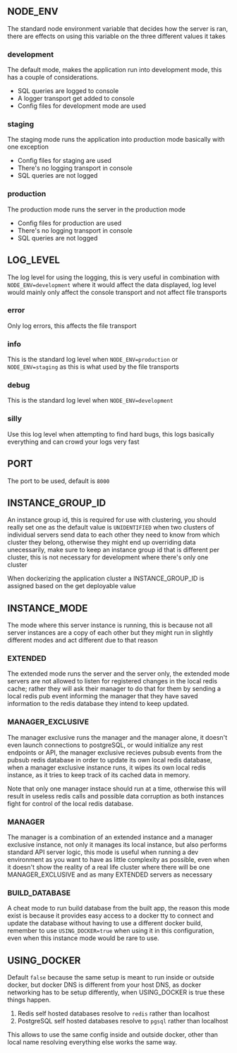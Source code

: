 ## NODE_ENV

The standard node environment variable that decides how the server is ran, there are effects on using
this variable on the three different values it takes

### development

The default mode, makes the application run into development mode, this has a couple of considerations.

- SQL queries are logged to console
- A logger transport get added to console
- Config files for development mode are used

### staging

The staging mode runs the application into production mode basically with one exception

- Config files for staging are used
- There's no logging transport in console
- SQL queries are not logged

### production

The production mode runs the server in the production mode

- Config files for production are used
- There's no logging transport in console
- SQL queries are not logged

## LOG_LEVEL

The log level for using the logging, this is very useful in combination with `NODE_ENV=development` where it would affect the data displayed, log level would mainly only affect the console transport and not affect file transports

### error

Only log errors, this affects the file transport

### info

This is the standard log level when `NODE_ENV=production` or `NODE_ENV=staging` as this is what used by the file transports

### debug

This is the standard log level when `NODE_ENV=development`

### silly

Use this log level when attempting to find hard bugs, this logs basically everything and can crowd your logs very fast

## PORT

The port to be used, default is `8000`

## INSTANCE_GROUP_ID

An instance group id, this is required for use with clustering, you should really set one as the default value is `UNIDENTIFIED` when two clusters of individual servers send data to each other they need to know from which cluster they belong, otherwise they might end up overriding data unecessarily, make sure to keep an instance group id that is different per cluster, this is not necessary for development where there's only one cluster

When dockerizing the application cluster a INSTANCE_GROUP_ID is assigned based on the get deployable value

## INSTANCE_MODE

The mode where this server instance is running, this is because not all server instances are a copy of each other but they might run in slightly different modes and act different due to that reason

### EXTENDED

The extended mode runs the server and the server only, the extended mode servers are not allowed to listen for registered changes in the local redis cache; rather they will ask their manager to do that for them by sending a local redis pub event informing the manager that they have saved information to the redis database they intend to keep updated.

### MANAGER_EXCLUSIVE

The manager exclusive runs the manager and the manager alone, it doesn't even launch connections to postgreSQL, or would initialize any rest endpoints or API, the manager exclusive recieves pubsub events from the pubsub redis database in order to update its own local redis database, when a manager exclusive instance runs, it wipes its own local redis instance, as it tries to keep track of its cached data in memory.

Note that only one manager instace should run at a time, otherwise this will result in useless redis calls and possible data corruption as both instances fight for control of the local redis database.

### MANAGER

The manager is a combination of an extended instance and a manager exclusive instance, not only it manages its local instance, but also performs standard API server logic, this mode is useful when running a dev environment as you want to have as little complexity as possible, even when it doesn't show the reality of a real life cluster where there will be one MANAGER_EXCLUSIVE and as many EXTENDED servers as necessary

### BUILD_DATABASE

A cheat mode to run build database from the built app, the reason this mode exist is because it provides easy access to a docker tty to connect and update the database without having to use a different docker build, remember to use `USING_DOCKER=true` when using it in this configuration, even when this instance mode would be rare to use.

## USING_DOCKER

Default `false` because the same setup is meant to run inside or outside docker, but docker DNS is different from your host DNS, as docker networking has to be setup differently, when USING_DOCKER is true these things happen.

1. Redis self hosted databases resolve to `redis` rather than localhost
2. PostgreSQL self hosted databases resolve to `pgsql` rather than localhost

This allows to use the same config inside and outside docker, other than local name resolving everything else works the same way.